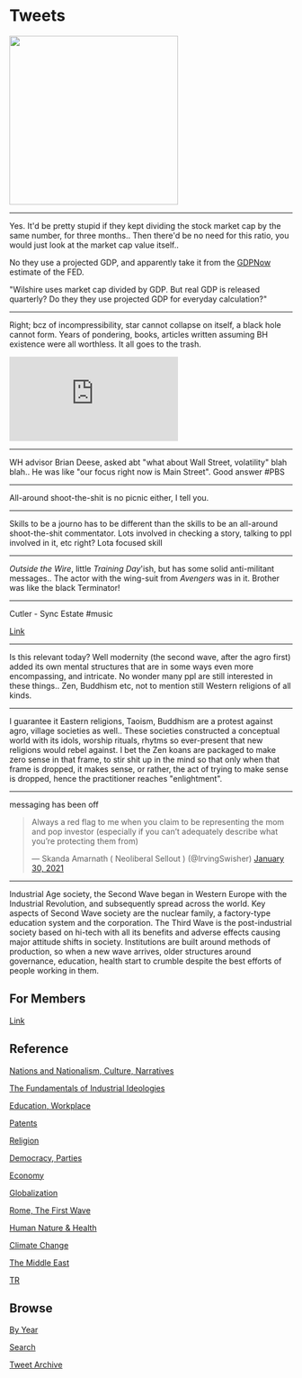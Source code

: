 # Tweets

<img width="300" src="https://drive.google.com/uc?export=view&id=1RuAIV1vVuOUQnkerelkmLLlm9JDPQym-"/>

---

Yes. It'd be pretty stupid if they kept dividing the stock market cap
by the same number, for three months.. Then there'd be no need for
this ratio, you would just look at the market cap value itself..

No they use a projected GDP, and apparently take it from the
[GDPNow](https://www.frbatlanta.org/cqer/research/gdpnow.aspx)
estimate of the FED.

"Wilshire uses market cap divided by GDP. But real GDP is released
quarterly? Do they they use projected GDP for everyday calculation?"

---

Right; bcz of incompressibility, star cannot collapse on itself, a
black hole cannot form. Years of pondering, books, articles written
assuming BH existence were all worthless. It all goes to the trash.

<iframe width="300"  src="https://www.youtube.com/embed/kI14fpM3ouU?start=333&end=369" frameborder="0" allow="accelerometer; autoplay; clipboard-write; encrypted-media; gyroscope; picture-in-picture" allowfullscreen></iframe>

---

WH advisor Brian Deese, asked abt "what about Wall Street, volatility"
blah blah.. He was like "our focus right now is Main Street". Good
answer \#PBS

---

All-around shoot-the-shit is no picnic either, I tell you.

---

Skills to be a journo has to be different than the skills to be an
all-around shoot-the-shit commentator. Lots involved in checking a
story, talking to ppl involved in it, etc right? Lota focused skill

---

*Outside the Wire*, little *Training Day*'ish, but has some solid
anti-militant messages.. The actor with the wing-suit from *Avengers*
was in it. Brother was like the black Terminator!

---

Cutler - Sync Estate \#music

[Link](https://youtu.be/_GLwv4TUGfo)

---

Is this relevant today? Well modernity (the second wave, after the
agro first) added its own mental structures that are in some ways even
more encompassing, and intricate. No wonder many ppl are still
interested in these things.. Zen, Buddhism etc, not to mention still
Western religions of all kinds.

---

I guarantee it Eastern religions, Taoism, Buddhism are a protest
against agro, village societies as well..  These societies constructed
a conceptual world with its idols, worship rituals, rhytms so
ever-present that new religions would rebel against. I bet the Zen
koans are packaged to make zero sense in that frame, to stir shit up
in the mind so that only when that frame is dropped, it makes sense,
or rather, the act of trying to make sense is dropped, hence the
practitioner reaches "enlightment".

---

messaging has been off

<blockquote class="twitter-tweet"><p lang="en" dir="ltr">Always a red flag to me when you claim to be representing the mom and pop investor (especially if you can’t adequately describe what you’re protecting them from)</p>&mdash; Skanda Amarnath ( Neoliberal Sellout ) (@IrvingSwisher) <a href="https://twitter.com/IrvingSwisher/status/1355636735401721857?ref_src=twsrc%5Etfw">January 30, 2021</a></blockquote> <script async src="https://platform.twitter.com/widgets.js" charset="utf-8"></script>

---

Industrial Age society, the Second Wave began in Western Europe with
the Industrial Revolution, and subsequently spread across the
world. Key aspects of Second Wave society are the nuclear family, a
factory-type education system and the corporation. The Third Wave is
the post-industrial society based on hi-tech with all its benefits and
adverse effects causing major attitude shifts in society. Institutions
are built around methods of production, so when a new wave arrives,
older structures around governance, education, health start to crumble
despite the best efforts of people working in them.

## For Members

[Link](https://thirdwave-members.herokuapp.com)

## Reference

[Nations and Nationalism, Culture, Narratives](/2013/02/nations-and-nationalism.md)

[The Fundamentals of Industrial Ideologies](/2011/04/fundamentals-of-industrial-ideologies.md)

[Education, Workplace](2017/09/education-workplace.md)

[Patents](/2018/09/patents.md)

[Religion](/2015/04/god-religion.md)

[Democracy, Parties](/2016/11/democracy.md)

[Economy](/2018/05/economy.md)

[Globalization](/2018/09/globalization.md)

[Rome, The First Wave](/2017/12/rome.md)

[Human Nature & Health](/2020/07/human-nature.md)

[Climate Change](/2018/12/climate.md)

[The Middle East](/2019/07/middleeast.md)

[TR](../tr)

## Browse

[By Year](years.md)

[Search](search.html)

[Tweet Archive](/tweets/README.md)


